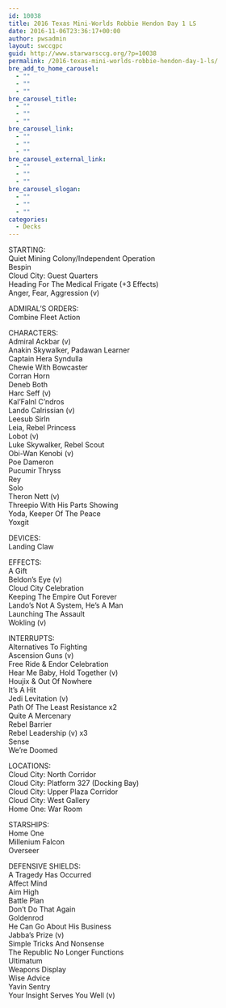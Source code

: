```yaml
---
id: 10038
title: 2016 Texas Mini-Worlds Robbie Hendon Day 1 LS
date: 2016-11-06T23:36:17+00:00
author: pwsadmin
layout: swccgpc
guid: http://www.starwarsccg.org/?p=10038
permalink: /2016-texas-mini-worlds-robbie-hendon-day-1-ls/
bre_add_to_home_carousel:
  - ""
  - ""
  - ""
bre_carousel_title:
  - ""
  - ""
  - ""
bre_carousel_link:
  - ""
  - ""
  - ""
bre_carousel_external_link:
  - ""
  - ""
  - ""
bre_carousel_slogan:
  - ""
  - ""
  - ""
categories:
  - Decks
---
```

STARTING:  
Quiet Mining Colony/Independent Operation  
Bespin  
Cloud City: Guest Quarters  
Heading For The Medical Frigate (+3 Effects)  
Anger, Fear, Aggression (v)

ADMIRAL&#8217;S ORDERS:  
Combine Fleet Action

CHARACTERS:  
Admiral Ackbar (v)  
Anakin Skywalker, Padawan Learner  
Captain Hera Syndulla  
Chewie With Bowcaster  
Corran Horn  
Deneb Both  
Harc Seff (v)  
Kal&#8217;Falnl C&#8217;ndros  
Lando Calrissian (v)  
Leesub Sirln  
Leia, Rebel Princess  
Lobot (v)  
Luke Skywalker, Rebel Scout  
Obi-Wan Kenobi (v)  
Poe Dameron  
Pucumir Thryss  
Rey  
Solo  
Theron Nett (v)  
Threepio With His Parts Showing  
Yoda, Keeper Of The Peace  
Yoxgit

DEVICES:  
Landing Claw

EFFECTS:  
A Gift  
Beldon&#8217;s Eye (v)  
Cloud City Celebration  
Keeping The Empire Out Forever  
Lando&#8217;s Not A System, He&#8217;s A Man  
Launching The Assault  
Wokling (v)

INTERRUPTS:  
Alternatives To Fighting  
Ascension Guns (v)  
Free Ride & Endor Celebration  
Hear Me Baby, Hold Together (v)  
Houjix & Out Of Nowhere  
It&#8217;s A Hit  
Jedi Levitation (v)  
Path Of The Least Resistance x2  
Quite A Mercenary  
Rebel Barrier  
Rebel Leadership (v) x3  
Sense  
We&#8217;re Doomed

LOCATIONS:  
Cloud City: North Corridor  
Cloud City: Platform 327 (Docking Bay)  
Cloud City: Upper Plaza Corridor  
Cloud City: West Gallery  
Home One: War Room 

STARSHIPS:  
Home One  
Millenium Falcon  
Overseer

DEFENSIVE SHIELDS:  
A Tragedy Has Occurred  
Affect Mind  
Aim High  
Battle Plan  
Don&#8217;t Do That Again  
Goldenrod  
He Can Go About His Business  
Jabba&#8217;s Prize (v)  
Simple Tricks And Nonsense  
The Republic No Longer Functions  
Ultimatum  
Weapons Display  
Wise Advice  
Yavin Sentry  
Your Insight Serves You Well (v)